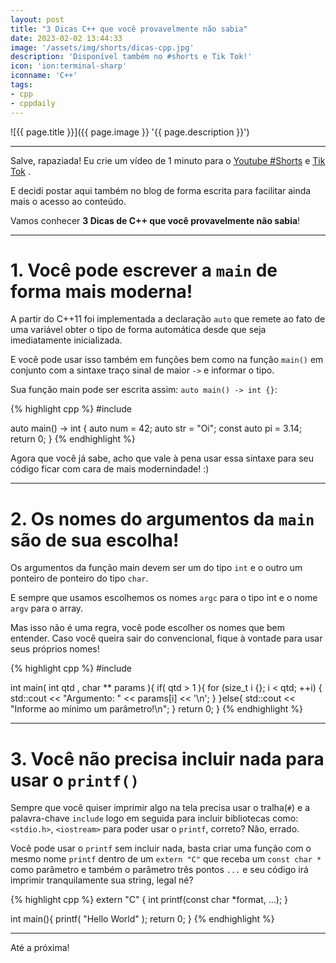 ```yaml
---
layout: post
title: "3 Dicas C++ que você provavelmente não sabia"
date: 2023-02-02 13:44:33
image: '/assets/img/shorts/dicas-cpp.jpg'
description: 'Disponível também no #shorts e Tik Tok!'
icon: 'ion:terminal-sharp'
iconname: 'C++'
tags:
- cpp
- cppdaily
---
```


![{{ page.title }}]({{ page.image }} '{{ page.description }}')

---

Salve, rapaziada! Eu crie um vídeo de 1 minuto para o [Youtube #Shorts](https://www.youtube.com/@TerminalRootTV/shorts) e [Tik Tok](https://www.tiktok.com/@terminalroot/) .

E decidi postar aqui também no blog de forma escrita para facilitar ainda mais o acesso ao conteúdo.

Vamos conhecer **3 Dicas de C++ que você provavelmente não sabia**!

---

# 1. Você pode escrever a `main` de forma mais moderna!

A partir do C++11 foi implementada a declaração `auto` que remete ao fato de uma variável obter o tipo de forma automática desde que seja imediatamente inicializada.

E você pode usar isso também em funções bem como na função `main()` em conjunto com a sintaxe traço sinal de maior `->` e informar o tipo.

Sua função main pode ser escrita assim: `auto main() -> int {}`:

{% highlight cpp %}
#include <iostream>

auto main() -> int {
  auto num = 42;
  auto str = "Oi";
  const auto pi = 3.14; 
  return 0;
}
{% endhighlight %}

Agora que você já sabe, acho que vale à pena usar essa sintaxe para seu código ficar com cara de mais modernindade! :)

---

# 2. Os nomes do argumentos da `main` são de sua escolha!
Os argumentos da função main devem ser um do tipo `int` e o outro um ponteiro de ponteiro do tipo `char`.

E sempre que usamos escolhemos os nomes `argc` para o tipo int e o nome `argv` para o array.

Mas isso não é uma regra, você pode escolher os nomes que bem entender. Caso você queira sair do convencional, fique à vontade para usar seus próprios nomes!

{% highlight cpp %}
#include <iostream>

int main( int qtd , char ** params ){
  if( qtd > 1 ){
    for (size_t i {}; i < qtd; ++i) {
     std::cout << "Argumento: " << params[i] << '\n'; 
    }
  }else{
    std::cout << "Informe ao mínimo um parâmetro!\n";
  }
  return 0;
}
{% endhighlight %}

---

# 3. Você não precisa incluir nada para usar o `printf()`
Sempre que você quiser imprimir algo na tela precisa usar o tralha(`#`) e a palavra-chave `include` logo em seguida para incluir bibliotecas como: `<stdio.h>`, `<iostream>` para poder usar o `printf`, correto? Não, errado.

Você pode usar o `printf` sem incluir nada, basta criar uma função com o mesmo nome `printf` dentro de um `extern "C"` que receba um `const char *` como parâmetro e também o parâmetro três pontos `...` e seu código irá imprimir tranquilamente sua string, legal né?  

{% highlight cpp %}
extern "C" {
  int printf(const char *format, ...);
}
  
int main(){
  printf( "Hello World" );
  return 0;
}
{% endhighlight %}

---

Até a próxima!

<!--
E se quiser customizações pode criar MACROS:
{% highlight cpp %}
#include <iostream>
#define show(s) std::cout<<s

int main (int argc, char **argv){
  show("Oi\n"); 
  return 0;
}
{% endhighlight %}
-->

